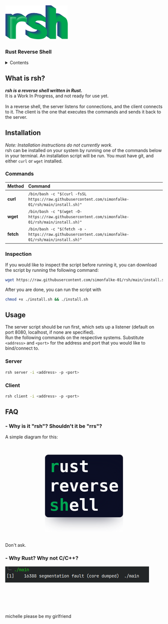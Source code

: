 # <img src=images/rsh_highlight_interlaced.png width="200">
### Rust Reverse Shell

<details>
<summary>Contents</summary>

- [](#)
    - [Rust Reverse Shell](#rust-reverse-shell)
  - [What is rsh?](#what-is-rsh)
  - [Installation](#installation)
    - [Commands](#commands)
    - [Inspection](#inspection)
  - [Usage](#usage)
    - [Server](#server)
    - [Client](#client)
  - [FAQ](#faq)
    - [- Why is it "rsh"? Shouldn't it be "rrs"?](#--why-is-it-rsh-shouldnt-it-be-rrs)
    - [- Why Rust? Why not C/C++?](#--why-rust-why-not-cc)

</details>

## What is rsh?
_**rsh is a reverse shell written in Rust.**_
<br>
It is a Work In Progress, and not ready for use yet.
<br><br>
In a reverse shell, the server listens for connections, and the client connects to it.
The client is the one that executes the commands and sends it back to the server.

## Installation
_Note: Installation instructions do not currently work._
<br>
rsh can be installed on your system by running one of the commands below in your terminal.
An installation script will be run. You must have git, and either `curl` or `wget` installed.

### Commands
| Method    | Command                                                                                            |
| :-------- |:---------------------------------------------------------------------------------------------------|
| **curl**  | `/bin/bash -c "$(curl -fsSL https://raw.githubusercontent.com/simonfalke-01/rsh/main/install.sh)"` |
| **wget**  | `/bin/bash -c "$(wget -O- https://raw.githubusercontent.com/simonfalke-01/rsh/main/install.sh)"`   |
| **fetch** | `/bin/bash -c "$(fetch -o - https://raw.githubusercontent.com/simonfalke-01/rsh/main/install.sh)"` |

### Inspection
If you would like to inspect the script before running it, you can download the script by running the following command:
```bash
wget https://raw.githubusercontent.com/simonfalke-01/rsh/main/install.sh
```
After you are done, you can run the script with
```bash
chmod +x ./install.sh && ./install.sh
```

## Usage
The server script should be run first, which sets up a listener (default on port 8080, localhost, if none are specified).
<br>
Run the following commands on the respective systems. Substitute `<address>` and `<port>` for the address and port that you would like to bind/connect to.
### Server
```sh
rsh server -i <address> -p <port>
```
### Client
```sh
rsh client -i <address> -p <port>
```

## FAQ
### - Why is it "rsh"? Shouldn't it be "rrs"?
A simple diagram for this:
<br><br><br>
<p align="center">
<img src="images/dont_ask.png" width="250" alt="rsh">
</p>
<br>
Don't ask.

### - Why Rust? Why not C/C++?
<img src="images/c_segfault.png" width="" alt="Image of C segfaulting">

<br><br><br><br>

michelle please be my girlfriend
